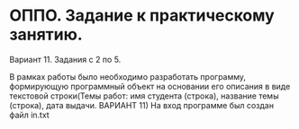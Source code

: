 # ОППО. Задание к практическому занятию.
Вариант 11. Задания с 2 по 5.

В рамках работы было необходимо разработать программу, формирующую программный объект на основании его описания в виде текстовой строки(Темы работ: имя студента (строка), название темы (строка), дата выдачи. ВАРИАНТ 11)
На вход программе был создан файл in.txt 
